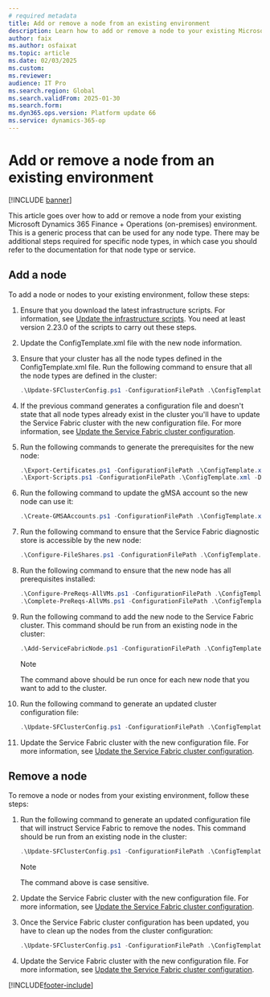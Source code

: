 ```yaml
---
# required metadata
title: Add or remove a node from an existing environment
description: Learn how to add or remove a node to your existing Microsoft Dynamics 365 Finance + Operations (on-premises) environment.
author: faix
ms.author: osfaixat
ms.topic: article
ms.date: 02/03/2025
ms.custom:
ms.reviewer: 
audience: IT Pro
ms.search.region: Global
ms.search.validFrom: 2025-01-30
ms.search.form:
ms.dyn365.ops.version: Platform update 66
ms.service: dynamics-365-op
---
```


# Add or remove a node from an existing environment

[!INCLUDE [banner](../includes/banner.md)]

This article goes over how to add or remove a node from your existing Microsoft Dynamics 365 Finance + Operations (on-premises) environment. This is a generic process that can be used for any node type. There may be additional steps required for specific node types, in which case you should refer to the documentation for that node type or service.

## Add a node

To add a node or nodes to your existing environment, follow these steps:

1. Ensure that you download the latest infrastructure scripts. For information, see [Update the infrastructure scripts](./obtain-infrascripts-onprem.md#update-the-infrastructure-scripts). You need at least version 2.23.0 of the scripts to carry out these steps.

1. Update the ConfigTemplate.xml file with the new node information.

1. Ensure that your cluster has all the node types defined in the ConfigTemplate.xml file. Run the following command to ensure that all the node types are defined in the cluster:

    ```powershell
    .\Update-SFClusterConfig.ps1 -ConfigurationFilePath .\ConfigTemplate.xml -AddNodeTypes
    ```

1. If the previous command generates a configuration file and doesn't state that all node types already exist in the cluster you'll have to update the Service Fabric cluster with the new configuration file. For more information, see [Update the Service Fabric cluster configuration](./onprem-update-sfcluster.md#update-the-service-fabric-cluster-configuration).

1. Run the following commands to generate the prerequisites for the new node:

    ```powershell
    .\Export-Certificates.ps1 -ConfigurationFilePath .\ConfigTemplate.xml
    .\Export-Scripts.ps1 -ConfigurationFilePath .\ConfigTemplate.xml -D365FOVersion <version of fno currently installed>
    ```

1. Run the following command to update the gMSA account so the new node can use it:

    ```powershell
    .\Create-GMSAAccounts.ps1 -ConfigurationFilePath .\ConfigTemplate.xml -Update
    ```

1. Run the following command to ensure that the Service Fabric diagnostic store is accessible by the new node:

    ```powershell
    .\Configure-FileShares.ps1 -ConfigurationFilePath .\ConfigTemplate.xml -FileShareReference "sfDiagnostics"
    ```

1. Run the following command to ensure that the new node has all prerequisites installed:

    ```powershell
    .\Configure-PreReqs-AllVMs.ps1 -ConfigurationFilePath .\ConfigTemplate.xml -MSIFilePath <file-path> -ForcePushLBDScripts
    .\Complete-PreReqs-AllVMs.ps1 -ConfigurationFilePath .\ConfigTemplate.xml
    ```

1. Run the following command to add the new node to the Service Fabric cluster. This command should be run from an existing node in the cluster:

    ```powershell
    .\Add-ServiceFabricNode.ps1 -ConfigurationFilePath .\ConfigTemplate.xml -VMName <vm name>
    ```
    > [!NOTE]
    > The command above should be run once for each new node that you want to add to the cluster.

1. Run the following command to generate an updated cluster configuration file:

    ```powershell
    .\Update-SFClusterConfig.ps1 -ConfigurationFilePath .\ConfigTemplate.xml -UpdateServiceFabricSettings
    ```

1. Update the Service Fabric cluster with the new configuration file. For more information, see [Update the Service Fabric cluster configuration](./onprem-update-sfcluster.md#update-the-service-fabric-cluster-configuration).

## Remove a node
To remove a node or nodes from your existing environment, follow these steps:

1. Run the following command to generate an updated configuration file that will instruct Service Fabric to remove the nodes. This command should be run from an existing node in the cluster:

    ```powershell
    .\Update-SFClusterConfig.ps1 -ConfigurationFilePath .\ConfigTemplate.xml -RemoveNode -NodeNames @("node1", "node2")
    ```
    > [!NOTE]
    > The command above is case sensitive.

1. Update the Service Fabric cluster with the new configuration file. For more information, see [Update the Service Fabric cluster configuration](./onprem-update-sfcluster.md#update-the-service-fabric-cluster-configuration).

1. Once the Service Fabric cluster configuration has been updated, you have to clean up the nodes from the cluster configuration:
    ```powershell
    .\Update-SFClusterConfig.ps1 -ConfigurationFilePath .\ConfigTemplate.xml -CleanupRemoveNode
    ```

1. Update the Service Fabric cluster with the new configuration file. For more information, see [Update the Service Fabric cluster configuration](./onprem-update-sfcluster.md#update-the-service-fabric-cluster-configuration).

[!INCLUDE[footer-include](../../../includes/footer-banner.md)]
